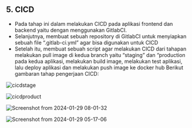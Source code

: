 ## 5. CICD
   
+ Pada tahap ini dalam melakukan CICD pada aplikasi frontend dan backend yaitu dengan menggunakan GitlabCI.  
+ Selanjutnya, membuat sebuah repository di GitlabCI untuk menyiapkan sebuah file “.gitlab-ci.yml” agar bisa digunakan untuk CICD
+ Setelah itu, membuat sebuah script  agar melakukan CICD dari tahapan melakukan pull image di kedua branch yaitu “staging” dan “production pada kedua aplikasi, melakukan build image, melakukan test aplikasi, lalu deploy aplikasi dan melakukan push image ke docker hub 
Berikut gambaran tahap pengerjaan CICD:

![cicdstage](https://github.com/Muna-020/DEVOPS-BATCH-19/assets/74352384/1f006437-ec60-4af3-b1ed-a21f0b35e542)

![cicdproduct](https://github.com/Muna-020/DEVOPS-BATCH-19/assets/74352384/824bf07b-51f6-4492-891a-21fc57d7eb2c)

![Screenshot from 2024-01-29 08-01-32](https://github.com/Muna-020/DEVOPS-BATCH-19/assets/74352384/363fbbcf-8746-41c9-a1cb-08f372bf161d)

![Screenshot from 2024-01-29 05-17-06](https://github.com/Muna-020/DEVOPS-BATCH-19/assets/74352384/03661f4f-31e8-430c-adfd-ad02d91e00fc)

